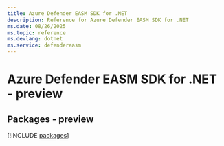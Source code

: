```yaml
---
title: Azure Defender EASM SDK for .NET
description: Reference for Azure Defender EASM SDK for .NET
ms.date: 08/26/2025
ms.topic: reference
ms.devlang: dotnet
ms.service: defendereasm
---
```

# Azure Defender EASM SDK for .NET - preview
## Packages - preview
[!INCLUDE [packages](defender-easm-index.md)]